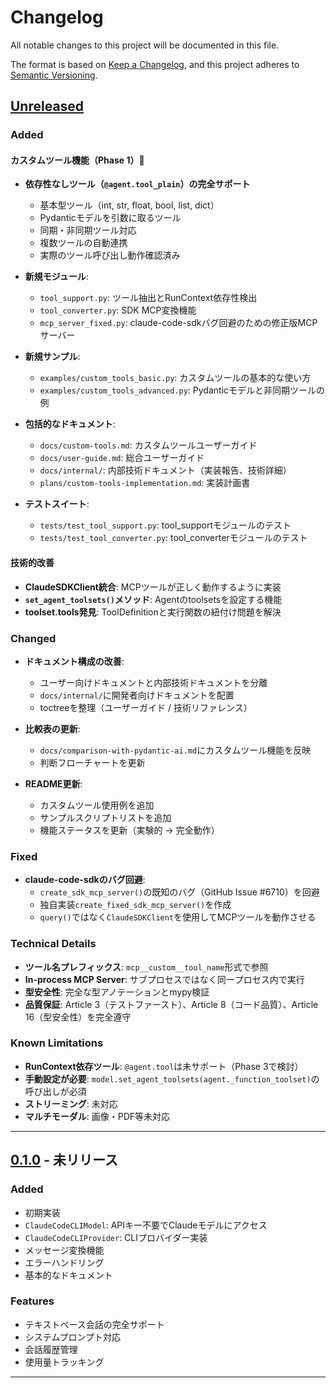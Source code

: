 # Changelog

All notable changes to this project will be documented in this file.

The format is based on [Keep a Changelog](https://keepachangelog.com/en/1.0.0/),
and this project adheres to [Semantic Versioning](https://semver.org/spec/v2.0.0.html).

## [Unreleased]

### Added

#### カスタムツール機能（Phase 1）🎉

- **依存性なしツール（`@agent.tool_plain`）の完全サポート**
  - 基本型ツール（int, str, float, bool, list, dict）
  - Pydanticモデルを引数に取るツール
  - 同期・非同期ツール対応
  - 複数ツールの自動連携
  - 実際のツール呼び出し動作確認済み

- **新規モジュール**:
  - `tool_support.py`: ツール抽出とRunContext依存性検出
  - `tool_converter.py`: SDK MCP変換機能
  - `mcp_server_fixed.py`: claude-code-sdkバグ回避のための修正版MCPサーバー

- **新規サンプル**:
  - `examples/custom_tools_basic.py`: カスタムツールの基本的な使い方
  - `examples/custom_tools_advanced.py`: Pydanticモデルと非同期ツールの例

- **包括的なドキュメント**:
  - `docs/custom-tools.md`: カスタムツールユーザーガイド
  - `docs/user-guide.md`: 総合ユーザーガイド
  - `docs/internal/`: 内部技術ドキュメント（実装報告、技術詳細）
  - `plans/custom-tools-implementation.md`: 実装計画書

- **テストスイート**:
  - `tests/test_tool_support.py`: tool_supportモジュールのテスト
  - `tests/test_tool_converter.py`: tool_converterモジュールのテスト

#### 技術的改善

- **ClaudeSDKClient統合**: MCPツールが正しく動作するように実装
- **`set_agent_toolsets()`メソッド**: Agentのtoolsetsを設定する機能
- **toolset.tools発見**: ToolDefinitionと実行関数の紐付け問題を解決

### Changed

- **ドキュメント構成の改善**:
  - ユーザー向けドキュメントと内部技術ドキュメントを分離
  - `docs/internal/`に開発者向けドキュメントを配置
  - toctreeを整理（ユーザーガイド / 技術リファレンス）

- **比較表の更新**:
  - `docs/comparison-with-pydantic-ai.md`にカスタムツール機能を反映
  - 判断フローチャートを更新

- **README更新**:
  - カスタムツール使用例を追加
  - サンプルスクリプトリストを追加
  - 機能ステータスを更新（実験的 → 完全動作）

### Fixed

- **claude-code-sdkのバグ回避**:
  - `create_sdk_mcp_server()`の既知のバグ（GitHub Issue #6710）を回避
  - 独自実装`create_fixed_sdk_mcp_server()`を作成
  - `query()`ではなく`ClaudeSDKClient`を使用してMCPツールを動作させる

### Technical Details

- **ツール名プレフィックス**: `mcp__custom__tool_name`形式で参照
- **In-process MCP Server**: サブプロセスではなく同一プロセス内で実行
- **型安全性**: 完全な型アノテーションとmypy検証
- **品質保証**: Article 3（テストファースト）、Article 8（コード品質）、Article 16（型安全性）を完全遵守

### Known Limitations

- **RunContext依存ツール**: `@agent.tool`は未サポート（Phase 3で検討）
- **手動設定が必要**: `model.set_agent_toolsets(agent._function_toolset)`の呼び出しが必須
- **ストリーミング**: 未対応
- **マルチモーダル**: 画像・PDF等未対応

---

## [0.1.0] - 未リリース

### Added

- 初期実装
- `ClaudeCodeCLIModel`: APIキー不要でClaudeモデルにアクセス
- `ClaudeCodeCLIProvider`: CLIプロバイダー実装
- メッセージ変換機能
- エラーハンドリング
- 基本的なドキュメント

### Features

- テキストベース会話の完全サポート
- システムプロンプト対応
- 会話履歴管理
- 使用量トラッキング

---

[Unreleased]: https://github.com/yourusername/pydantic-claude-cli/compare/v0.1.0...HEAD
[0.1.0]: https://github.com/yourusername/pydantic-claude-cli/releases/tag/v0.1.0

